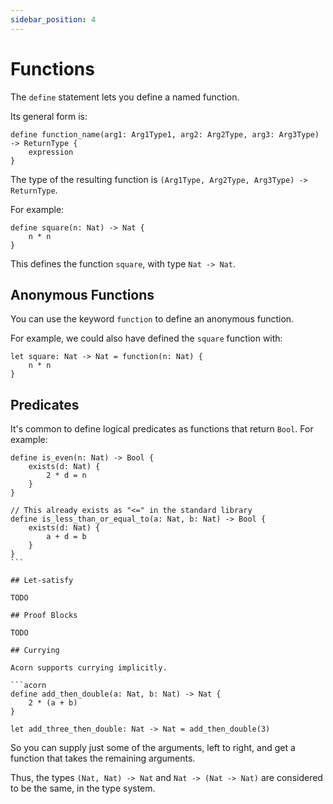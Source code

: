 ```yaml
---
sidebar_position: 4
---
```


# Functions

The `define` statement lets you define a named function.

Its general form is:

```acorn
define function_name(arg1: Arg1Type1, arg2: Arg2Type, arg3: Arg3Type) -> ReturnType {
    expression
}
```

The type of the resulting function is `(Arg1Type, Arg2Type, Arg3Type) -> ReturnType`.

For example:

```acorn
define square(n: Nat) -> Nat {
    n * n
}
```

This defines the function `square`, with type `Nat -> Nat`.

## Anonymous Functions

You can use the keyword `function` to define an anonymous function.

For example, we could also have defined the `square` function with:

```acorn
let square: Nat -> Nat = function(n: Nat) {
    n * n
}
```

## Predicates

It's common to define logical predicates as functions that return `Bool`. For example:

````acorn
define is_even(n: Nat) -> Bool {
    exists(d: Nat) {
        2 * d = n
    }
}

// This already exists as "<=" in the standard library
define is_less_than_or_equal_to(a: Nat, b: Nat) -> Bool {
    exists(d: Nat) {
        a + d = b
    }
}
```

## Let-satisfy

TODO

## Proof Blocks

TODO

## Currying

Acorn supports currying implicitly.

```acorn
define add_then_double(a: Nat, b: Nat) -> Nat {
    2 * (a + b)
}

let add_three_then_double: Nat -> Nat = add_then_double(3)
````

So you can supply just some of the arguments, left to right, and get a function that takes the remaining arguments.

Thus, the types `(Nat, Nat) -> Nat` and `Nat -> (Nat -> Nat)` are considered to be the same, in the type system.
